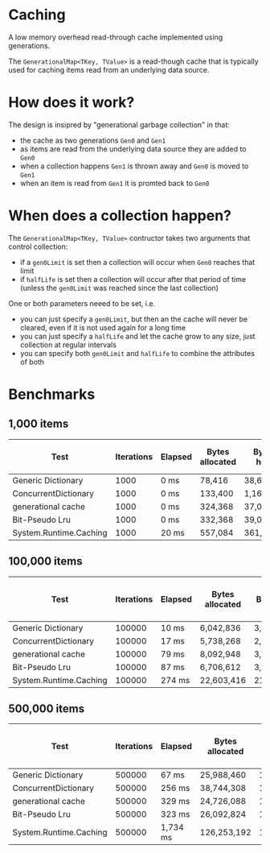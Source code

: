 # Caching
A low memory overhead read-through cache implemented using generations.

The `GenerationalMap<TKey, TValue>` is a read-though cache that is typically used for caching items read from an underlying data source.

# How does it work?

The design is insipred by "generational garbage collection" in that:

* the cache as two generations `Gen0` and `Gen1`
* as items are read from the underlying data source they are added to `Gen0`
* when a collection happens `Gen1` is thrown away and `Gen0` is moved to `Gen1`
* when an item is read from `Gen1` it is promted back to `Gen0`

# When does a collection happen?

The `GenerationalMap<TKey, TValue>` contructor takes two arguments that control collection:

* if a `gen0Limit` is set then a collection will occur when `Gen0` reaches that limit
* if `halfLife` is set then a collection will occur after that period of time (unless the `gen0Limit` was reached since the last collection)

One or both parameters neeed to be set, i.e.

* you can just specify a `gen0Limit`, but then an the cache will never be cleared, even if it is not used again for a long time
* you can just specify a `halfLife` and let the cache grow to any size, just collection at regular intervals
* you can specify both `gen0Limit` and `halfLife` to combine the attributes of both

# Benchmarks

## 1,000 items

| Test | Iterations | Elapsed | Bytes allocated | Bytes held | Bytes held per key |
| ---- | ---------- | ------- | --------------- | ---------- | ------------------ |
| Generic Dictionary | 1000| 0 ms | 78,416 | 38,692 | 38.69 |
| ConcurrentDictionary | 1000| 0 ms | 133,400 | 1,160,272 | 1,160.27 |
| generational cache | 1000 | 0 ms | 324,368 | 37,020 | 37.02 |
| Bit-Pseudo Lru | 1000 | 0 ms | 332,368 | 39,020 | 39.02 |
| System.Runtime.Caching | 1000| 20 ms | 557,084 | 361,192 | 361.19 |


## 100,000 items

| Test | Iterations | Elapsed | Bytes allocated | Bytes held | Bytes held per key |
| ---- | ---------- | ------- | --------------- | ---------- | ------------------ |
| Generic Dictionary | 100000| 10 ms | 6,042,836 | 3,128,816 | 31.29 |
| ConcurrentDictionary | 100000| 17 ms | 5,738,268 | 2,994,008 | 29.94 |
| generational cache | 100000 | 79 ms | 8,092,948 | 3,017,508 | 30.18 |
| Bit-Pseudo Lru | 100000 | 87 ms | 6,706,612 | 3,148,456 | 31.48 |
| System.Runtime.Caching | 100000| 274 ms | 22,603,416 | 21,616,504 | 216.17 |


## 500,000 items

| Test | Iterations | Elapsed | Bytes allocated | Bytes held | Bytes held per key |
| ---- | ---------- | ------- | --------------- | ---------- | ------------------ |
| Generic Dictionary | 500000| 67 ms | 25,988,460 | 13,456,616 | 26.91 |
| ConcurrentDictionary | 500000| 256 ms | 38,744,308 | 16,608,088 | 33.22 |
| generational cache | 500000 | 329 ms | 24,726,088 | 12,978,060 | 25.96 |
| Bit-Pseudo Lru | 500000 | 323 ms | 26,092,824 | 13,540,636 | 27.08 |
| System.Runtime.Caching | 500000| 1,734 ms | 126,253,192 | 113,435,316 | 226.87 |
